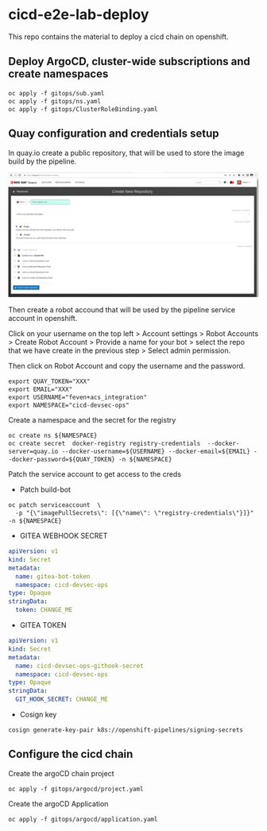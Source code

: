 # cicd-e2e-lab-deploy

This repo contains the material to deploy a cicd chain on openshift.


## Deploy ArgoCD, cluster-wide subscriptions and create namespaces

```shell
oc apply -f gitops/sub.yaml
oc apply -f gitops/ns.yaml
oc apply -f gitops/ClusterRoleBinding.yaml 
```

## Quay configuration and credentials setup

In quay.io create a public repository, that will be used to store the image build by the pipeline.

![create repo](images/create-repo.png)

Then create a robot accound that will be used by the pipeline service account in openshift.

Click on your username on the top left > Account settings > Robot Accounts > Create Robot Account > Provide a name for your bot > select the repo that we have create in the previous step > Select admin permission. 

Then click on Robot Account and copy the username and the password. 


```shell
export QUAY_TOKEN="XXX"
export EMAIL="XXX"
export USERNAME="feven+acs_integration"
export NAMESPACE="cicd-devsec-ops"
```

Create a namespace and the secret for the registry

```shell
oc create ns ${NAMESPACE}
oc create secret  docker-registry registry-credentials  --docker-server=quay.io --docker-username=${USERNAME} --docker-email=${EMAIL} --docker-password=${QUAY_TOKEN} -n ${NAMESPACE}
```

Patch the service account to get access to the creds

- Patch build-bot
```shell
oc patch serviceaccount  \
  -p "{\"imagePullSecrets\": [{\"name\": \"registry-credentials\"}]}" -n ${NAMESPACE}
```


- GITEA WEBHOOK SECRET
```yaml
apiVersion: v1
kind: Secret
metadata:
  name: gitea-bot-token
  namespace: cicd-devsec-ops
type: Opaque
stringData:
  token: CHANGE_ME
```
- GITEA TOKEN
```yaml
apiVersion: v1
kind: Secret
metadata:
  name: cicd-devsec-ops-githook-secret
  namespace: cicd-devsec-ops
type: Opaque
stringData:
  GIT_HOOK_SECRET: CHANGE_ME
```
- Cosign key
```shell
cosign generate-key-pair k8s://openshift-pipelines/signing-secrets
```

## Configure the cicd chain

Create the argoCD chain project
```shell
oc apply -f gitops/argocd/project.yaml
```

Create the argoCD Application
```shell
oc apply -f gitops/argocd/application.yaml
```
